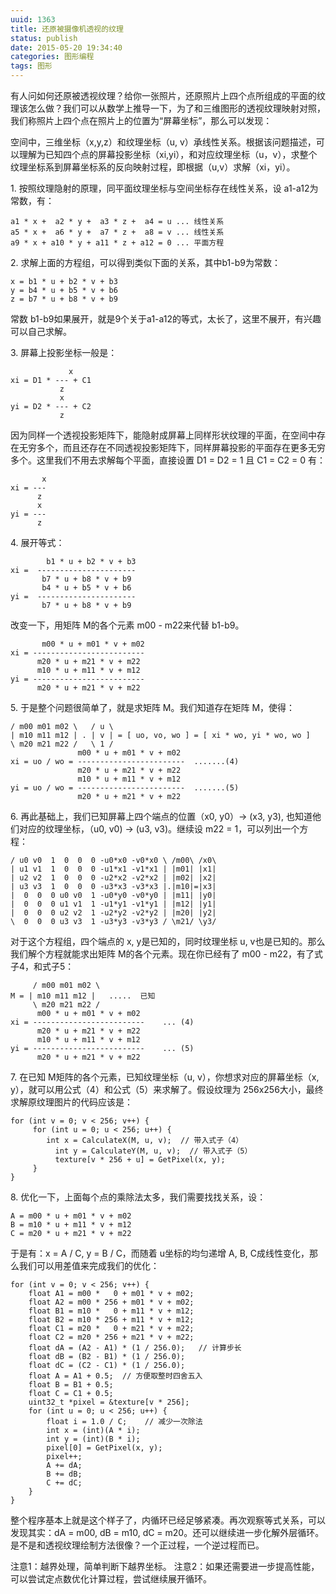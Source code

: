 ```yaml
---
uuid: 1363
title: 还原被摄像机透视的纹理
status: publish
date: 2015-05-20 19:34:40
categories: 图形编程
tags: 图形
---
```

有人问如何还原被透视纹理？给你一张照片，还原照片上四个点所组成的平面的纹理该怎么做？我们可以从数学上推导一下，为了和三维图形的透视纹理映射对照，我们称照片上四个点在照片上的位置为“屏幕坐标”，那么可以发现：

空间中，三维坐标（x,y,z）和纹理坐标（u, v）承线性关系。根据该问题描述，可以理解为已知四个点的屏幕投影坐标（xi,yi），和对应纹理坐标（u，v），求整个纹理坐标系到屏幕坐标系的反向映射过程，即根据（u,v）求解（xi，yi）。

1\. 按照纹理隐射的原理，同平面纹理坐标与空间坐标存在线性关系，设 a1-a12为常数，有：

    a1 * x +  a2 * y +  a3 * z +  a4 = u ... 线性关系
    a5 * x +  a6 * y +  a7 * z +  a8 = v ... 线性关系
    a9 * x + a10 * y + a11 * z + a12 = 0 ... 平面方程

2\. 求解上面的方程组，可以得到类似下面的关系，其中b1-b9为常数：

    x = b1 * u + b2 * v + b3
    y = b4 * u + b5 * v + b6
    z = b7 * u + b8 * v + b9

常数 b1-b9如果展开，就是9个关于a1-a12的等式，太长了，这里不展开，有兴趣可以自己求解。

3\. 屏幕上投影坐标一般是：

                 x
    xi = D1 * --- + C1
               z
               x
    yi = D2 * --- + C2
               z

因为同样一个透视投影矩阵下，能隐射成屏幕上同样形状纹理的平面，在空间中存在无穷多个，而且还存在不同透视投影矩阵下，同样屏幕投影的平面存在更多无穷多个。这里我们不用去求解每个平面，直接设置 D1 = D2 = 1 且 C1 = C2 = 0 有：

           x
    xi = ---
          z
          x
    yi = ---
          z

4\. 展开等式：

            b1 * u + b2 * v + b3
    xi =  ----------------------
           b7 * u + b8 * v + b9
           b4 * u + b5 * v + b6
    yi =  ----------------------
           b7 * u + b8 * v + b9

改变一下，用矩阵 M的各个元素 m00 - m22来代替 b1-b9。

           m00 * u + m01 * v + m02
    xi = -------------------------
          m20 * u + m21 * v + m22
          m10 * u + m11 * v + m12
    yi = -------------------------
          m20 * u + m21 * v + m22

5\. 于是整个问题很简单了，就是求矩阵 M。我们知道存在矩阵 M，使得：

    / m00 m01 m02 \   / u \
    | m10 m11 m12 | . | v | = [ uo, vo, wo ] = [ xi * wo, yi * wo, wo ]
    \ m20 m21 m22 /   \ 1 /
                   m00 * u + m01 * v + m02
    xi = uo / wo = ------------------------  .......(4)
                   m20 * u + m21 * v + m22
                   m10 * u + m11 * v + m12
    yi = uo / wo = ------------------------  .......(5)
                   m20 * u + m21 * v + m22

6\. 再此基础上，我们已知屏幕上四个端点的位置（x0, y0）-> (x3, y3), 也知道他们对应的纹理坐标，（u0, v0) -> (u3, v3)。继续设 m22 = 1，可以列出一个方程：

    / u0 v0  1  0  0  0 -u0*x0 -v0*x0 \ /m00\ /x0\
    | u1 v1  1  0  0  0 -u1*x1 -v1*x1 | |m01| |x1|
    | u2 v2  1  0  0  0 -u2*x2 -v2*x2 | |m02| |x2|
    | u3 v3  1  0  0  0 -u3*x3 -v3*x3 |.|m10|=|x3|
    |  0  0  0 u0 v0  1 -u0*y0 -v0*y0 | |m11| |y0|
    |  0  0  0 u1 v1  1 -u1*y1 -v1*y1 | |m12| |y1|
    |  0  0  0 u2 v2  1 -u2*y2 -v2*y2 | |m20| |y2|
    \  0  0  0 u3 v3  1 -u3*y3 -v3*y3 / \m21/ \y3/

对于这个方程组，四个端点的 x, y是已知的，同时纹理坐标 u, v也是已知的。那么我们解个方程就能求出矩阵 M的各个元素。现在你已经有了 m00 - m22，有了式子4，和式子5：

         / m00 m01 m02 \
    M = | m10 m11 m12 |   .....  已知
         \ m20 m21 m22 /
          m00 * u + m01 * v + m02
    xi = -------------------------    ... (4)
          m20 * u + m21 * v + m22
          m10 * u + m11 * v + m12
    yi = -------------------------    ... (5)
          m20 * u + m21 * v + m22

7\. 在已知 M矩阵的各个元素，已知纹理坐标（u, v），你想求对应的屏幕坐标（x, y），就可以用公式（4）和公式（5）来求解了。假设纹理为 256x256大小，最终求解原纹理图片的代码应该是：

    for (int v = 0; v < 256; v++) {
         for (int u = 0; u < 256; u++) {
            int x = CalculateX(M, u, v);  // 带入式子（4）
              int y = CalculateY(M, u, v);  // 带入式子（5）
              texture[v * 256 + u] = GetPixel(x, y);
         }
    }

8\. 优化一下，上面每个点的乘除法太多，我们需要找找关系，设：

    A = m00 * u + m01 * v + m02
    B = m10 * u + m11 * v + m12
    C = m20 * u + m21 * v + m22

于是有：x = A / C, y = B / C，而随着 u坐标的均匀递增 A, B, C成线性变化，那么我们可以用差值来完成我们的优化：

    for (int v = 0; v < 256; v++) {
    	float A1 = m00 *   0 + m01 * v + m02;
    	float A2 = m00 * 256 + m01 * v + m02;
    	float B1 = m10 *   0 + m11 * v + m12;
    	float B2 = m10 * 256 + m11 * v + m12;
    	float C1 = m20 *   0 + m21 * v + m22;
    	float C2 = m20 * 256 + m21 * v + m22;
    	float dA = (A2 - A1) * (1 / 256.0);   // 计算步长
    	float dB = (B2 - B1) * (1 / 256.0);
    	float dC = (C2 - C1) * (1 / 256.0);
    	float A = A1 + 0.5;  // 方便取整时四舍五入
    	float B = B1 + 0.5;
    	float C = C1 + 0.5;
    	uint32_t *pixel = &texture[v * 256];
    	for (int u = 0; u < 256; u++) {
    		float i = 1.0 / C;    // 减少一次除法
    		int x = (int)(A * i);
    		int y = (int)(B * i);
    		pixel[0] = GetPixel(x, y);
    		pixel++;
    		A += dA;
    		B += dB;
    		C += dC;
    	}
    }

整个程序基本上就是这个样子了，内循环已经足够紧凑。再次观察等式关系，可以发现其实：dA = m00, dB = m10, dC = m20。还可以继续进一步化解外层循环。是不是和透视纹理绘制方法很像？一个正过程，一个逆过程而已。

注意1：越界处理，简单判断下越界坐标。
注意2：如果还需要进一步提高性能，可以尝试定点数优化计算过程，尝试继续展开循环。

